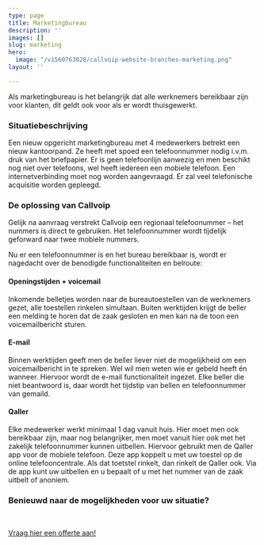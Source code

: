 ```yaml
---
type: page
title: Marketingbureau
description: ''
images: []
slug: marketing
hero:
  image: "/v1560763028/callvoip-website-branches-marketing.png"
layout: ''

---
```

Als marketingbureau is het belangrijk dat alle werknemers bereikbaar zijn voor klanten, dit geldt ook voor als er wordt thuisgewerkt.

### Situatiebeschrijving

Een nieuw opgericht marketingbureau met 4 medewerkers betrekt een nieuw kantoorpand. Ze heeft met spoed een telefoonnummer nodig i.v.m. druk van het briefpapier. Er is geen telefoonlijn aanwezig en men beschikt nog niet over telefoons, wel heeft iedereen een mobiele telefoon. Een internetverbinding moet nog worden aangevraagd. Er zal veel telefonische acquisitie worden gepleegd.

### De oplossing van Callvoip

Gelijk na aanvraag verstrekt Callvoip een  regionaal telefoonummer – het nummers is direct te gebruiken. Het telefoonnummer wordt tijdelijk geforward naar twee mobiele nummers.

Nu er een telefoonnummer is en het bureau bereikbaar is, wordt er nagedacht over de benodigde functionaliteiten en belroute:

#### Openingstijden + voicemail

Inkomende belletjes worden naar de bureautoestellen van de werknemers gezet, alle toestellen rinkelen simultaan. Buiten werktijden krijgt de beller een melding te horen dat de zaak gesloten en men kan na de toon een voicemailbericht sturen.

#### E-mail

Binnen werktijden geeft men de beller liever niet de mogelijkheid om een voicemailbericht in te spreken. Wel wil men weten wie er gebeld heeft én wanneer. Hiervoor wordt de e-mail functionaliteit ingezet. Elke beller die niet beantwoord is, daar wordt het tijdstip van bellen en telefoonnummer van gemaild.

#### Qaller

Elke medewerker werkt minimaal 1 dag vanuit huis. Hier moet men ook bereikbaar zijn, maar nog belangrijker, men moet vanuit hier ook met het zakelijk telefoonnummer kunnen uitbellen. Hiervoor gebruikt men de Qaller app voor de mobiele telefoon. Deze app koppelt u met uw toestel op de online telefooncentrale. Als dat toetstel rinkelt, dan rinkelt de Qaller ook. Via de app kunt uw uitbellen en u bepaalt of u met het nummer van de zaak uitbelt of anoniem.

### Benieuwd naar de mogelijkheden voor uw situatie?

<br>

<a href="/offerte/" class="button">Vraag hier een offerte aan!</a>